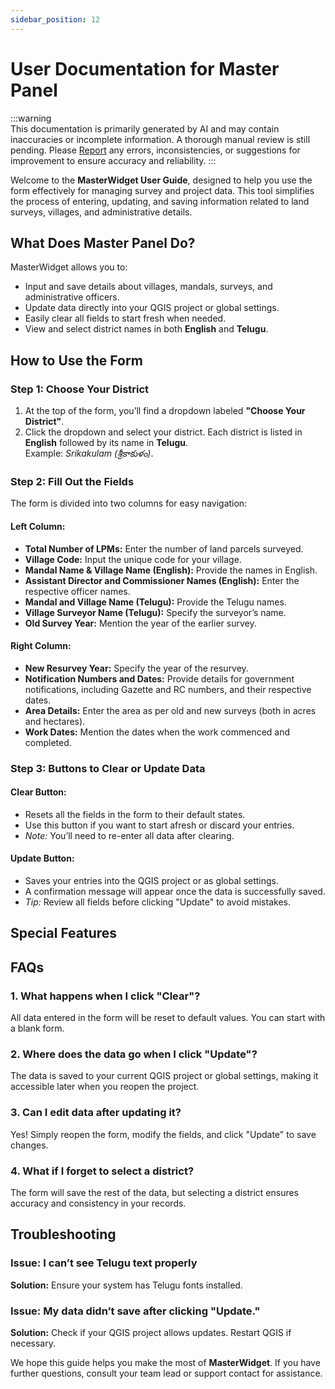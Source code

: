 ```yaml
---
sidebar_position: 12
---
```


# User Documentation for Master Panel

:::warning  
This documentation is primarily generated by AI and may contain inaccuracies or incomplete information. A thorough manual review is still pending. Please [Report](../../feedback) any errors, inconsistencies, or suggestions for improvement to ensure accuracy and reliability.
::: 

Welcome to the **MasterWidget User Guide**, designed to help you use the form effectively for managing survey and project data. This tool simplifies the process of entering, updating, and saving information related to land surveys, villages, and administrative details.

## What Does Master Panel Do?

MasterWidget allows you to:

- Input and save details about villages, mandals, surveys, and administrative officers.
- Update data directly into your QGIS project or global settings.
- Easily clear all fields to start fresh when needed.
- View and select district names in both **English** and **Telugu**.

## How to Use the Form

### Step 1: Choose Your District

1. At the top of the form, you’ll find a dropdown labeled **"Choose Your District"**.
2. Click the dropdown and select your district. Each district is listed in **English** followed by its name in **Telugu**.  
   Example: *Srikakulam (శ్రీకాకుళం)*.

### Step 2: Fill Out the Fields

The form is divided into two columns for easy navigation:

#### **Left Column:**

- **Total Number of LPMs:** Enter the number of land parcels surveyed.
- **Village Code:** Input the unique code for your village.
- **Mandal Name & Village Name (English):** Provide the names in English.
- **Assistant Director and Commissioner Names (English):** Enter the respective officer names.
- **Mandal and Village Name (Telugu):** Provide the Telugu names.
- **Village Surveyor Name (Telugu):** Specify the surveyor’s name.
- **Old Survey Year:** Mention the year of the earlier survey.

#### **Right Column:**

- **New Resurvey Year:** Specify the year of the resurvey.
- **Notification Numbers and Dates:** Provide details for government notifications, including Gazette and RC numbers, and their respective dates.
- **Area Details:** Enter the area as per old and new surveys (both in acres and hectares).
- **Work Dates:** Mention the dates when the work commenced and completed.

### Step 3: Buttons to Clear or Update Data

#### **Clear Button:**

- Resets all the fields in the form to their default states.
- Use this button if you want to start afresh or discard your entries.
- *Note:* You’ll need to re-enter all data after clearing.

#### **Update Button:**

- Saves your entries into the QGIS project or as global settings.
- A confirmation message will appear once the data is successfully saved.
- *Tip:* Review all fields before clicking "Update" to avoid mistakes.

## Special Features

## FAQs

### 1. What happens when I click "Clear"?

All data entered in the form will be reset to default values. You can start with a blank form.

### 2. Where does the data go when I click "Update"?

The data is saved to your current QGIS project or global settings, making it accessible later when you reopen the project.

### 3. Can I edit data after updating it?

Yes! Simply reopen the form, modify the fields, and click "Update" to save changes.

### 4. What if I forget to select a district?

The form will save the rest of the data, but selecting a district ensures accuracy and consistency in your records.

## Troubleshooting

### **Issue:** I can’t see Telugu text properly

**Solution:** Ensure your system has Telugu fonts installed.

### **Issue:** My data didn’t save after clicking "Update."

**Solution:** Check if your QGIS project allows updates. Restart QGIS if necessary.

We hope this guide helps you make the most of **MasterWidget**. If you have further questions, consult your team lead or support contact for assistance.
